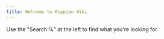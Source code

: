 ```yaml
---
title: Welcome to Kippian Wiki
---
```


Use the "Search 🔍" at the left to find what you're looking for. 